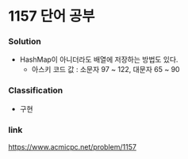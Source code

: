 # 1157 단어 공부

### Solution
* HashMap이 아니더라도 배열에 저장하는 방법도 있다.
	* 아스키 코드 값 : 소문자 97 ~ 122, 대문자 65 ~ 90 

### Classification
* 구현

### link
https://www.acmicpc.net/problem/1157